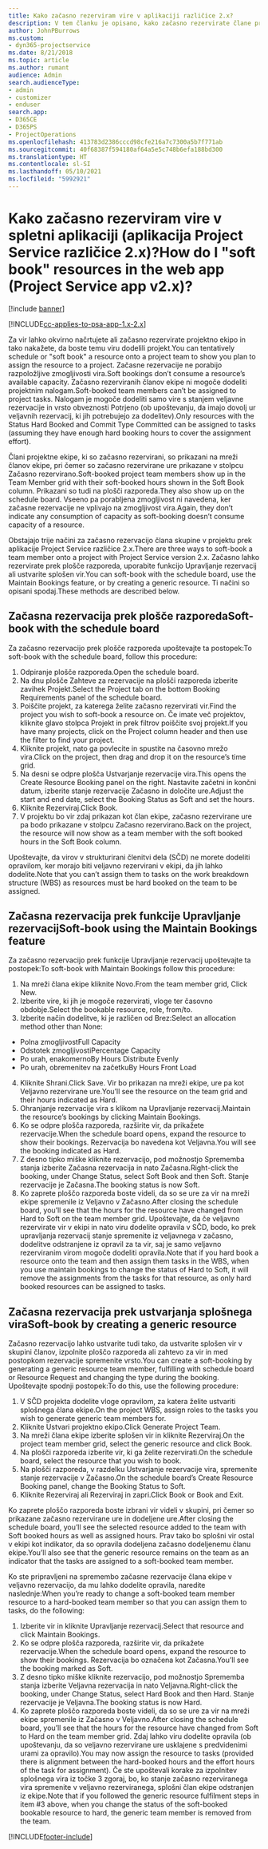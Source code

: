 ```yaml
---
title: Kako začasno rezerviram vire v aplikaciji različice 2.x?
description: V tem članku je opisano, kako začasno rezervirate člane projektne ekipe v storitvi Project Service.
author: JohnPBurrows
ms.custom:
- dyn365-projectservice
ms.date: 8/21/2018
ms.topic: article
ms.author: rumant
audience: Admin
search.audienceType:
- admin
- customizer
- enduser
search.app:
- D365CE
- D365PS
- ProjectOperations
ms.openlocfilehash: 413783d2386cccd98cfe216a7c7300a5b7f771ab
ms.sourcegitcommit: 40f68387f594180af64a5e5c748b6efa188bd300
ms.translationtype: HT
ms.contentlocale: sl-SI
ms.lasthandoff: 05/10/2021
ms.locfileid: "5992921"
---
```

# <a name="how-do-i-soft-book-resources-in-the-web-app-project-service-app-v2x"></a><span data-ttu-id="b527b-103">Kako začasno rezerviram vire v spletni aplikaciji (aplikacija Project Service različice 2.x)?</span><span class="sxs-lookup"><span data-stu-id="b527b-103">How do I "soft book" resources in the web app (Project Service app v2.x)?</span></span>

[!include [banner](../includes/psa-now-project-operations.md)]

[!INCLUDE[cc-applies-to-psa-app-1.x-2.x](../includes/cc-applies-to-psa-app-1x-2x.md)]

<span data-ttu-id="b527b-104">Za vir lahko okvirno načrtujete ali začasno rezervirate projektno ekipo in tako nakažete, da boste temu viru dodelili projekt.</span><span class="sxs-lookup"><span data-stu-id="b527b-104">You can tentatively schedule or "soft book" a resource onto a project team to show you plan to assign the resource to a project.</span></span> <span data-ttu-id="b527b-105">Začasne rezervacije ne porabijo razpoložljive zmogljivosti vira.</span><span class="sxs-lookup"><span data-stu-id="b527b-105">Soft bookings don’t consume a resource’s available capacity.</span></span> <span data-ttu-id="b527b-106">Začasno rezerviranih članov ekipe ni mogoče dodeliti projektnim nalogam.</span><span class="sxs-lookup"><span data-stu-id="b527b-106">Soft-booked team members can’t be assigned to project tasks.</span></span> <span data-ttu-id="b527b-107">Nalogam je mogoče dodeliti samo vire s stanjem veljavne rezervacije in vrsto obveznosti Potrjeno (ob upoštevanju, da imajo dovolj ur veljavnih rezervacij, ki jih potrebujejo za dodelitev).</span><span class="sxs-lookup"><span data-stu-id="b527b-107">Only resources with the Status Hard Booked and Commit Type Committed can be assigned to tasks (assuming they have enough hard booking hours to cover the assignment effort).</span></span>

<span data-ttu-id="b527b-108">Člani projektne ekipe, ki so začasno rezervirani, so prikazani na mreži članov ekipe, pri čemer so začasno rezervirane ure prikazane v stolpcu Začasno rezervirano.</span><span class="sxs-lookup"><span data-stu-id="b527b-108">Soft-booked project team members show up in the Team Member grid with their soft-booked hours shown in the Soft Book column.</span></span> <span data-ttu-id="b527b-109">Prikazani so tudi na plošči razporeda.</span><span class="sxs-lookup"><span data-stu-id="b527b-109">They also show up on the schedule board.</span></span> <span data-ttu-id="b527b-110">Vseeno pa porabljena zmogljivost ni navedena, ker začasne rezervacije ne vplivajo na zmogljivost vira.</span><span class="sxs-lookup"><span data-stu-id="b527b-110">Again, they don’t indicate any consumption of capacity as soft-booking doesn’t consume capacity of a resource.</span></span>

<span data-ttu-id="b527b-111">Obstajajo trije načini za začasno rezervacijo člana skupine v projektu prek aplikacije Project Service različice 2.x.</span><span class="sxs-lookup"><span data-stu-id="b527b-111">There are three ways to soft-book a team member onto a project with Project Service version 2.x.</span></span> <span data-ttu-id="b527b-112">Začasno lahko rezervirate prek plošče razporeda, uporabite funkcijo Upravljanje rezervacij ali ustvarite splošen vir.</span><span class="sxs-lookup"><span data-stu-id="b527b-112">You can soft-book with the schedule board, use the Maintain Bookings feature, or by creating a generic resource.</span></span> <span data-ttu-id="b527b-113">Ti načini so opisani spodaj.</span><span class="sxs-lookup"><span data-stu-id="b527b-113">These methods are described below.</span></span>

## <a name="soft-book-with-the-schedule-board"></a><span data-ttu-id="b527b-114">Začasna rezervacija prek plošče razporeda</span><span class="sxs-lookup"><span data-stu-id="b527b-114">Soft-book with the schedule board</span></span>

<span data-ttu-id="b527b-115">Za začasno rezervacijo prek plošče razporeda upoštevajte ta postopek:</span><span class="sxs-lookup"><span data-stu-id="b527b-115">To soft-book with the schedule board, follow this procedure:</span></span> 
1. <span data-ttu-id="b527b-116">Odpiranje plošče razporeda.</span><span class="sxs-lookup"><span data-stu-id="b527b-116">Open the schedule board.</span></span>
2. <span data-ttu-id="b527b-117">Na dnu plošče Zahteve za rezervacije na plošči razporeda izberite zavihek Projekt.</span><span class="sxs-lookup"><span data-stu-id="b527b-117">Select the Project tab on the bottom Booking Requirements panel of the schedule board.</span></span>
3. <span data-ttu-id="b527b-118">Poiščite projekt, za katerega želite začasno rezervirati vir.</span><span class="sxs-lookup"><span data-stu-id="b527b-118">Find the project you wish to soft-book a resource on.</span></span> <span data-ttu-id="b527b-119">Če imate več projektov, kliknite glavo stolpca Projekt in prek filtrov poiščite svoj projekt.</span><span class="sxs-lookup"><span data-stu-id="b527b-119">If you have many projects, click on the Project column header and then use the filter to find your project.</span></span>
4. <span data-ttu-id="b527b-120">Kliknite projekt, nato ga povlecite in spustite na časovno mrežo vira.</span><span class="sxs-lookup"><span data-stu-id="b527b-120">Click on the project, then drag and drop it on the resource’s time grid.</span></span>
5. <span data-ttu-id="b527b-121">Na desni se odpre plošča Ustvarjanje rezervacije vira.</span><span class="sxs-lookup"><span data-stu-id="b527b-121">This opens the Create Resource Booking panel on the right.</span></span> <span data-ttu-id="b527b-122">Nastavite začetni in končni datum, izberite stanje rezervacije Začasno in določite ure.</span><span class="sxs-lookup"><span data-stu-id="b527b-122">Adjust the start and end date, select the Booking Status as Soft and set the hours.</span></span> 
6. <span data-ttu-id="b527b-123">Kliknite Rezerviraj.</span><span class="sxs-lookup"><span data-stu-id="b527b-123">Click Book.</span></span>
7. <span data-ttu-id="b527b-124">V projektu bo vir zdaj prikazan kot član ekipe, začasno rezervirane ure pa bodo prikazane v stolpcu Začasno rezervirano.</span><span class="sxs-lookup"><span data-stu-id="b527b-124">Back on the project, the resource will now show as a team member with the soft booked hours in the Soft Book column.</span></span>

<span data-ttu-id="b527b-125">Upoštevajte, da virov v strukturirani členitvi dela (SČD) ne morete dodeliti opravilom, ker morajo biti veljavno rezervirani v ekipi, da jih lahko dodelite.</span><span class="sxs-lookup"><span data-stu-id="b527b-125">Note that you can’t assign them to tasks on the work breakdown structure (WBS) as resources must be hard booked on the team to be assigned.</span></span>

## <a name="soft-book-using-the-maintain-bookings-feature"></a><span data-ttu-id="b527b-126">Začasna rezervacija prek funkcije Upravljanje rezervacij</span><span class="sxs-lookup"><span data-stu-id="b527b-126">Soft-book using the Maintain Bookings feature</span></span>

<span data-ttu-id="b527b-127">Za začasno rezervacijo prek funkcije Upravljanje rezervacij upoštevajte ta postopek:</span><span class="sxs-lookup"><span data-stu-id="b527b-127">To soft-book with Maintain Bookings follow this procedure:</span></span>
1. <span data-ttu-id="b527b-128">Na mreži člana ekipe kliknite Novo.</span><span class="sxs-lookup"><span data-stu-id="b527b-128">From the team member grid, Click New.</span></span>
2. <span data-ttu-id="b527b-129">Izberite vire, ki jih je mogoče rezervirati, vloge ter časovno obdobje.</span><span class="sxs-lookup"><span data-stu-id="b527b-129">Select the bookable resource, role, from/to.</span></span>
3. <span data-ttu-id="b527b-130">Izberite način dodelitve, ki je različen od Brez:</span><span class="sxs-lookup"><span data-stu-id="b527b-130">Select an allocation method other than None:</span></span>
- <span data-ttu-id="b527b-131">Polna zmogljivost</span><span class="sxs-lookup"><span data-stu-id="b527b-131">Full Capacity</span></span>
- <span data-ttu-id="b527b-132">Odstotek zmogljivosti</span><span class="sxs-lookup"><span data-stu-id="b527b-132">Percentage Capacity</span></span>
- <span data-ttu-id="b527b-133">Po urah, enakomerno</span><span class="sxs-lookup"><span data-stu-id="b527b-133">By Hours Distribute Evenly</span></span>
- <span data-ttu-id="b527b-134">Po urah, obremenitev na začetku</span><span class="sxs-lookup"><span data-stu-id="b527b-134">By Hours Front Load</span></span>
4. <span data-ttu-id="b527b-135">Kliknite Shrani.</span><span class="sxs-lookup"><span data-stu-id="b527b-135">Click Save.</span></span> <span data-ttu-id="b527b-136">Vir bo prikazan na mreži ekipe, ure pa kot Veljavno rezervirane ure.</span><span class="sxs-lookup"><span data-stu-id="b527b-136">You’ll see the resource on the team grid and their hours indicated as Hard.</span></span>
5. <span data-ttu-id="b527b-137">Ohranjanje rezervacije vira s klikom na Upravljanje rezervacij.</span><span class="sxs-lookup"><span data-stu-id="b527b-137">Maintain the resource’s bookings by clicking Maintain Bookings.</span></span>
6. <span data-ttu-id="b527b-138">Ko se odpre plošča razporeda, razširite vir, da prikažete rezervacije.</span><span class="sxs-lookup"><span data-stu-id="b527b-138">When the schedule board opens, expand the resource to show their bookings.</span></span> <span data-ttu-id="b527b-139">Rezervacija bo navedena kot Veljavna.</span><span class="sxs-lookup"><span data-stu-id="b527b-139">You will see the booking indicated as Hard.</span></span>
7. <span data-ttu-id="b527b-140">Z desno tipko miške kliknite rezervacijo, pod možnostjo Sprememba stanja izberite Začasna rezervacija in nato Začasna.</span><span class="sxs-lookup"><span data-stu-id="b527b-140">Right-click the booking, under Change Status, select Soft Book and then Soft.</span></span> <span data-ttu-id="b527b-141">Stanje rezervacije je Začasna.</span><span class="sxs-lookup"><span data-stu-id="b527b-141">The booking status is now Soft.</span></span>
8. <span data-ttu-id="b527b-142">Ko zaprete ploščo razporeda boste videli, da so se ure za vir na mreži ekipe spremenile iz Veljavno v Začasno.</span><span class="sxs-lookup"><span data-stu-id="b527b-142">After closing the schedule board, you’ll see that the hours for the resource have changed from Hard to Soft on the team member grid.</span></span>
<span data-ttu-id="b527b-143">Upoštevajte, da če veljavno rezervirate vir v ekipi in nato viru dodelite opravila v SČD, bodo, ko prek upravljanja rezervacij stanje spremenite iz veljavnega v začasno, dodelitve odstranjene iz opravil za ta vir, saj je samo veljavno rezerviranim virom mogoče dodeliti opravila.</span><span class="sxs-lookup"><span data-stu-id="b527b-143">Note that if you hard book a resource onto the team and then assign them tasks in the WBS, when you use maintain bookings to change the status of Hard to Soft, it will remove the assignments from the tasks for that resource, as only hard booked resources can be assigned to tasks.</span></span>

## <a name="soft-book-by-creating-a-generic-resource"></a><span data-ttu-id="b527b-144">Začasna rezervacija prek ustvarjanja splošnega vira</span><span class="sxs-lookup"><span data-stu-id="b527b-144">Soft-book by creating a generic resource</span></span>

<span data-ttu-id="b527b-145">Začasno rezervacijo lahko ustvarite tudi tako, da ustvarite splošen vir v skupini članov, izpolnite ploščo razporeda ali zahtevo za vir in med postopkom rezervacije spremenite vrsto.</span><span class="sxs-lookup"><span data-stu-id="b527b-145">You can create a soft-booking by generating a generic resource team member, fulfilling with schedule board or Resource Request and changing the type during the booking.</span></span>
<span data-ttu-id="b527b-146">Upoštevajte spodnji postopek:</span><span class="sxs-lookup"><span data-stu-id="b527b-146">To do this, use the following procedure:</span></span>

1. <span data-ttu-id="b527b-147">V SČD projekta dodelite vloge opravilom, za katera želite ustvariti splošnega člana ekipe.</span><span class="sxs-lookup"><span data-stu-id="b527b-147">On the project WBS, assign roles to the tasks you wish to generate generic team members for.</span></span>
2. <span data-ttu-id="b527b-148">Kliknite Ustvari projektno ekipo.</span><span class="sxs-lookup"><span data-stu-id="b527b-148">Click Generate Project Team.</span></span>
3. <span data-ttu-id="b527b-149">Na mreži člana ekipe izberite splošen vir in kliknite Rezerviraj.</span><span class="sxs-lookup"><span data-stu-id="b527b-149">On the project team member grid, select the generic resource and click Book.</span></span>
4. <span data-ttu-id="b527b-150">Na plošči razporeda izberite vir, ki ga želite rezervirati.</span><span class="sxs-lookup"><span data-stu-id="b527b-150">On the schedule board, select the resource that you wish to book.</span></span>
5. <span data-ttu-id="b527b-151">Na plošči razporeda, v razdelku Ustvarjanje rezervacije vira, spremenite stanje rezervacije v Začasno.</span><span class="sxs-lookup"><span data-stu-id="b527b-151">On the schedule board’s Create Resource Booking panel, change the Booking Status to Soft.</span></span>
6. <span data-ttu-id="b527b-152">Kliknite Rezerviraj ali Rezerviraj in zapri.</span><span class="sxs-lookup"><span data-stu-id="b527b-152">Click Book or Book and Exit.</span></span>

<span data-ttu-id="b527b-153">Ko zaprete ploščo razporeda boste izbrani vir videli v skupini, pri čemer so prikazane začasno rezervirane ure in dodeljene ure.</span><span class="sxs-lookup"><span data-stu-id="b527b-153">After closing the schedule board, you’ll see the selected resource added to the team with Soft booked hours as well as assigned hours.</span></span> <span data-ttu-id="b527b-154">Prav tako bo splošni vir ostal v ekipi kot indikator, da so opravila dodeljena začasno dodeljenemu članu ekipe.</span><span class="sxs-lookup"><span data-stu-id="b527b-154">You’ll also see that the generic resource remains on the team as an indicator that the tasks are assigned to a soft-booked team member.</span></span>

<span data-ttu-id="b527b-155">Ko ste pripravljeni na spremembo začasne rezervacije člana ekipe v veljavno rezervacijo, da mu lahko dodelite opravila, naredite naslednje:</span><span class="sxs-lookup"><span data-stu-id="b527b-155">When you’re ready to change a soft-booked team member resource to a hard-booked team member so that you can assign them to tasks, do the following:</span></span>

1. <span data-ttu-id="b527b-156">Izberite vir in kliknite Upravljanje rezervacij.</span><span class="sxs-lookup"><span data-stu-id="b527b-156">Select that resource and click Maintain Bookings.</span></span>
2. <span data-ttu-id="b527b-157">Ko se odpre plošča razporeda, razširite vir, da prikažete rezervacije.</span><span class="sxs-lookup"><span data-stu-id="b527b-157">When the schedule board opens, expand the resource to show their bookings.</span></span> <span data-ttu-id="b527b-158">Rezervacija bo označena kot Začasna.</span><span class="sxs-lookup"><span data-stu-id="b527b-158">You’ll see the booking marked as Soft.</span></span>
3. <span data-ttu-id="b527b-159">Z desno tipko miške kliknite rezervacijo, pod možnostjo Sprememba stanja izberite Veljavna rezervacija in nato Veljavna.</span><span class="sxs-lookup"><span data-stu-id="b527b-159">Right-click the booking, under Change Status, select Hard Book and then Hard.</span></span> <span data-ttu-id="b527b-160">Stanje rezervacije je Veljavna.</span><span class="sxs-lookup"><span data-stu-id="b527b-160">The booking status is now Hard.</span></span>
4. <span data-ttu-id="b527b-161">Ko zaprete ploščo razporeda boste videli, da so se ure za vir na mreži ekipe spremenile iz Začasno v Veljavno.</span><span class="sxs-lookup"><span data-stu-id="b527b-161">After closing the schedule board, you’ll see that the hours for the resource have changed from Soft to Hard on the team member grid.</span></span> <span data-ttu-id="b527b-162">Zdaj lahko viru dodelite opravila (ob upoštevanju, da so veljavno rezervirane ure usklajene s predvidenimi urami za opravilo).</span><span class="sxs-lookup"><span data-stu-id="b527b-162">You may now assign the resource to tasks (provided there is alignment between the hard-booked hours and the effort hours of the task for assignment).</span></span> <span data-ttu-id="b527b-163">Če ste upoštevali korake za izpolnitev splošnega vira iz točke 3 zgoraj, bo, ko stanje začasno rezerviranega vira spremenite v veljavno rezerviranega, splošni član ekipe odstranjen iz ekipe.</span><span class="sxs-lookup"><span data-stu-id="b527b-163">Note that if you followed the generic resource fulfilment steps in item #3 above, when you change the status of the soft-booked bookable resource to hard, the generic team member is removed from the team.</span></span>


[!INCLUDE[footer-include](../includes/footer-banner.md)]